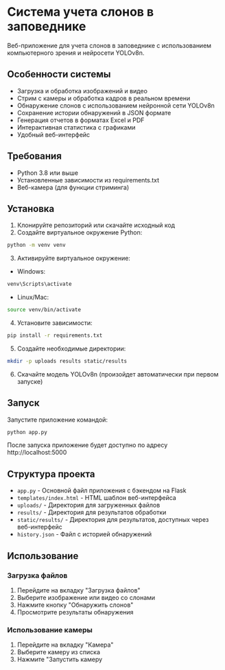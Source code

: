# Система учета слонов в заповеднике

Веб-приложение для учета слонов в заповеднике с использованием компьютерного зрения и нейросети YOLOv8n.

## Особенности системы

- Загрузка и обработка изображений и видео
- Стрим с камеры и обработка кадров в реальном времени
- Обнаружение слонов с использованием нейронной сети YOLOv8n
- Сохранение истории обнаружений в JSON формате
- Генерация отчетов в форматах Excel и PDF
- Интерактивная статистика с графиками
- Удобный веб-интерфейс

## Требования

- Python 3.8 или выше
- Установленные зависимости из requirements.txt
- Веб-камера (для функции стриминга)

## Установка

1. Клонируйте репозиторий или скачайте исходный код
2. Создайте виртуальное окружение Python:

```bash
python -m venv venv
```

3. Активируйте виртуальное окружение:

- Windows:
```bash
venv\Scripts\activate
```

- Linux/Mac:
```bash
source venv/bin/activate
```

4. Установите зависимости:

```bash
pip install -r requirements.txt
```

5. Создайте необходимые директории:

```bash
mkdir -p uploads results static/results
```

6. Скачайте модель YOLOv8n (произойдет автоматически при первом запуске)

## Запуск

Запустите приложение командой:

```bash
python app.py
```

После запуска приложение будет доступно по адресу http://localhost:5000

## Структура проекта

- `app.py` - Основной файл приложения с бэкендом на Flask
- `templates/index.html` - HTML шаблон веб-интерфейса
- `uploads/` - Директория для загруженных файлов
- `results/` - Директория для результатов обработки
- `static/results/` - Директория для результатов, доступных через веб-интерфейс
- `history.json` - Файл с историей обнаружений

## Использование

### Загрузка файлов

1. Перейдите на вкладку "Загрузка файлов"
2. Выберите изображение или видео со слонами
3. Нажмите кнопку "Обнаружить слонов"
4. Просмотрите результаты обнаружения

### Использование камеры

1. Перейдите на вкладку "Камера"
2. Выберите камеру из списка
3. Нажмите "Запустить камеру